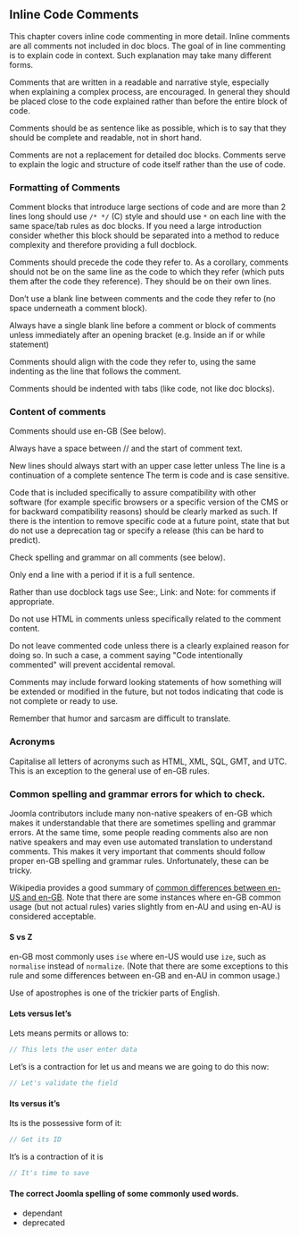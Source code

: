 ## Inline Code Comments

This chapter covers inline code commenting in more detail. Inline comments are all comments not included in doc blocs. The goal of in line commenting is to explain code in context. Such explanation may take many different forms.

Comments that are written in a readable and narrative style, especially when explaining a complex process, are encouraged. In general they should be placed close to the code explained rather than before the entire block of code.

Comments should be as sentence like as possible, which is to say that they should be complete and readable, not in short hand.

Comments are not a replacement for detailed doc blocks. Comments serve to explain the logic and structure of code itself rather than the use of code.

### Formatting of Comments

Comment blocks that introduce large sections of code and are more than 2 lines long should use `/* */` (C) style and should use `*` on each line with the same space/tab rules as doc blocks. If you need a large introduction consider whether this block should be separated into a method to reduce complexity and therefore providing a full docblock.

Comments should precede the code they refer to. As a corollary, comments should not be on the same line as the code to which they refer (which puts them after the code they reference). They should be on their own lines.

Don’t use a blank line between comments and the code they refer to (no space underneath a comment block).

Always have a single blank line before a comment or block of comments unless immediately after an opening bracket (e.g. Inside an if or while statement)

Comments should align with the code they refer to, using the same indenting as the line that follows the comment.

Comments should be indented with tabs (like code, not like doc blocks).

### Content of comments

Comments should use en-GB (See below).

Always have a space between // and the start of comment text.

New lines should always start with an upper case letter unless The line is a continuation of a complete sentence The term is code and is case sensitive.

Code that is included specifically to assure compatibility with other software (for example specific browsers or a specific version of the CMS or for backward compatibility reasons) should be clearly marked as such. If there is the intention to remove specific code at a future point, state that but do not use a deprecation tag or specify a release (this can be hard to predict).

Check spelling and grammar on all comments (see below).

Only end a line with a period if it is a full sentence.

Rather than use docblock tags use See:, Link: and Note: for comments if appropriate.

Do not use HTML in comments unless specifically related to the comment content.

Do not leave commented code unless there is a clearly explained reason for doing so. In such a case, a comment saying "Code intentionally commented" will prevent accidental removal.

Comments may include forward looking statements of how something will be extended or modified in the future, but not todos indicating that code is not complete or ready to use.

Remember that humor and sarcasm are difficult to translate.

### Acronyms

Capitalise all letters of acronyms such as HTML, XML, SQL, GMT, and UTC. This is an exception to the general use of en-GB rules.

### Common spelling and grammar errors for which to check.

Joomla contributors include many non-native speakers of en-GB which makes it understandable that there are sometimes spelling and grammar errors. At the same time, some people reading comments also are non native speakers and may even use automated translation to understand comments. This makes it very important that comments should follow proper en-GB spelling and grammar rules. Unfortunately, these can be tricky.

Wikipedia provides a good summary of [common differences between en-US and en-GB](http://en.wikipedia.org/wiki/American_and_British_English_spelling_differences). Note that there are some instances where en-GB common usage (but not actual rules) varies slightly from en-AU and using en-AU is considered acceptable.

#### S vs Z

en-GB most commonly uses `ise` where en-US would use `ize`, such as `normalise` instead of `normalize`. (Note that there are some exceptions to this rule and some differences between en-GB and en-AU in common usage.)

Use of apostrophes is one of the trickier parts of English.

#### Lets versus let’s

Lets means permits or allows to:

```php
// This lets the user enter data
```

Let’s is a contraction for let us and means we are going to do this now:

```php
// Let's validate the field
```

#### Its versus it’s

Its is the possessive form of it:

```php
// Get its ID
```

It’s is a contraction of it is

```php
// It's time to save
```

#### The correct Joomla spelling of some commonly used words.

-   dependant
-	deprecated

